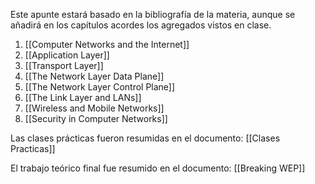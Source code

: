 Este apunte estará basado en la bibliografía de la materia, aunque se añadirá en los capítulos acordes los agregados vistos en clase.

1. [[Computer Networks and the Internet]]
2. [[Application Layer]]
3. [[Transport Layer]]
4. [[The Network Layer Data Plane]]
5. [[The Network Layer Control Plane]]
6. [[The Link Layer and LANs]]
7. [[Wireless and Mobile Networks]]
8. [[Security in Computer Networks]]

Las clases prácticas fueron resumidas en el documento: [[Clases Practicas]]

El trabajo teórico final fue resumido en el documento: [[Breaking WEP]]
